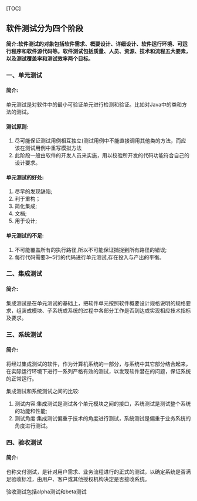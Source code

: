 [TOC]

## 软件测试分为四个阶段

**简介:软件测试的对象包括软件需求、概要设计、详细设计、软件运行环境、可运行程序和软件源代码等。软件测试包括质量、人员、资源、技术和流程五大要素，以及测试覆盖率和测试效率两个目标。**



### 一、单元测试



#### 简介:

单元测试是对软件中的最小可验证单元进行检测和验证。比如对Java中的类和方法的测试。



#### 测试原则:

1. 尽可能保证测试用例相互独立(测试用例中不能直接调用其他类的方法，而应该在测试用例中重写模拟方法  
2. 此阶段一般由软件的开发人员来实施，用以校验所开发的代码功能符合自己的设计要求。  



#### 单元测试的好处:

1. 尽早的发现缺陷;
2. 利于重构；
3. 简化集成;
4. 文档;
5. 用于设计;



#### 单元测试的不足:

1. 不可能覆盖所有的执行路径,所以不可能保证捕捉到所有路径的错误;  
2. 每行代码需要3~5行的代码进行单元测试,存在投入与产出的平衡。  



### 二、集成测试



#### 简介: 

集成测试是在单元测试的基础上，把软件单元按照软件概要设计规格说明的规格要求，组装成模块、子系统或系统的过程中各部分工作是否到达或实现相应技术指标及要求。



### 三、系统测试



#### 简介:

将经过集成测试的软件，作为计算机系统的一部分，与系统中其它部分结合起来，在实际运行环境下进行一系列严格有效的测试，以发现软件潜在的问题，保证系统的正常运行。



集成测试和系统测试之间的比较:

1. 测试内容:集成测试是测试各个单元模块之间的接口，系统测试是测试整个系统的功能和性能;  
2. 测试角度:集成测试偏重于技术的角度进行测试，系统测试是偏重于业务系统的角度进行测试。



### 四、验收测试



#### 简介:

也称交付测试，是针对用户需求、业务流程进行的正式的测试，以确定系统是否满足验收标准，由用户、客户或其他授权机构决定是否接收系统。

验收测试包括alpha测试和beta测试